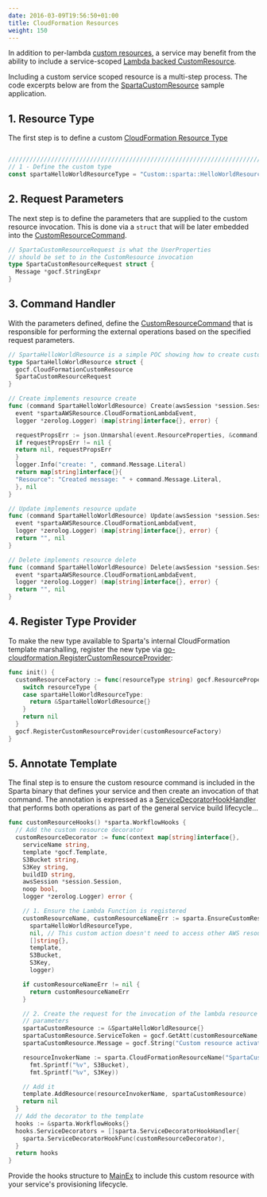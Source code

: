 ```yaml
---
date: 2016-03-09T19:56:50+01:00
title: CloudFormation Resources
weight: 150
---
```


In addition to per-lambda [custom resources](/reference/custom_resources/), a service may benefit from the ability to
include a service-scoped [Lambda backed CustomResource](https://docs.aws.amazon.com/AWSCloudFormation/latest/UserGuide/template-custom-resources-lambda.html).

Including a custom service scoped resource is a multi-step process. The code excerpts below are from the [SpartaCustomResource](https://github.com/mweagle/SpartaCustomResource) sample application.

## 1. Resource Type

The first step is to define a custom [CloudFormation Resource Type](https://docs.aws.amazon.com/AWSCloudFormation/latest/UserGuide/template-custom-resources.html)

```go

////////////////////////////////////////////////////////////////////////////////
// 1 - Define the custom type
const spartaHelloWorldResourceType = "Custom::sparta::HelloWorldResource"
```

## 2. Request Parameters

The next step is to define the parameters that are supplied to the custom resource
invocation. This is done via a `struct` that will be later embedded into the
[CustomResourceCommand](https://godoc.org/github.com/mweagle/Sparta/aws/cloudformation/resources#CustomResourceCommand).

```go
// SpartaCustomResourceRequest is what the UserProperties
// should be set to in the CustomResource invocation
type SpartaCustomResourceRequest struct {
  Message *gocf.StringExpr
}
```

## 3. Command Handler

With the parameters defined, define the
[CustomResourceCommand](https://godoc.org/github.com/mweagle/Sparta/aws/cloudformation/resources#CustomResourceCommand)
that is responsible for performing the external operations based on the specified request
parameters.

```go
// SpartaHelloWorldResource is a simple POC showing how to create custom resources
type SpartaHelloWorldResource struct {
  gocf.CloudFormationCustomResource
  SpartaCustomResourceRequest
}

// Create implements resource create
func (command SpartaHelloWorldResource) Create(awsSession *session.Session,
  event *spartaAWSResource.CloudFormationLambdaEvent,
  logger *zerolog.Logger) (map[string]interface{}, error) {

  requestPropsErr := json.Unmarshal(event.ResourceProperties, &command)
  if requestPropsErr != nil {
  return nil, requestPropsErr
  }
  logger.Info("create: ", command.Message.Literal)
  return map[string]interface{}{
  "Resource": "Created message: " + command.Message.Literal,
  }, nil
}

// Update implements resource update
func (command SpartaHelloWorldResource) Update(awsSession *session.Session,
  event *spartaAWSResource.CloudFormationLambdaEvent,
  logger *zerolog.Logger) (map[string]interface{}, error) {
  return "", nil
}

// Delete implements resource delete
func (command SpartaHelloWorldResource) Delete(awsSession *session.Session,
  event *spartaAWSResource.CloudFormationLambdaEvent,
  logger *zerolog.Logger) (map[string]interface{}, error) {
  return "", nil
}
```

## 4. Register Type Provider

To make the new type available to Sparta's internal CloudFormation template
marshalling, register the new type via [go-cloudformation.RegisterCustomResourceProvider](https://godoc.org/github.com/mweagle/go-cloudformation#RegisterCustomResourceProvider):

```go
func init() {
  customResourceFactory := func(resourceType string) gocf.ResourceProperties {
    switch resourceType {
    case spartaHelloWorldResourceType:
      return &SpartaHelloWorldResource{}
    }
    return nil
  }
  gocf.RegisterCustomResourceProvider(customResourceFactory)
}
```

## 5. Annotate Template

The final step is to ensure the custom resource command is included in the Sparta
binary that defines your service and then create an invocation of that command. The
annotation is expressed as a [ServiceDecoratorHookHandler](https://godoc.org/github.com/mweagle/Sparta#ServiceDecoratorHookHandler)
that performs both operations as part of the general service build
lifecycle...

```go
func customResourceHooks() *sparta.WorkflowHooks {
  // Add the custom resource decorator
  customResourceDecorator := func(context map[string]interface{},
    serviceName string,
    template *gocf.Template,
    S3Bucket string,
    S3Key string,
    buildID string,
    awsSession *session.Session,
    noop bool,
    logger *zerolog.Logger) error {

    // 1. Ensure the Lambda Function is registered
    customResourceName, customResourceNameErr := sparta.EnsureCustomResourceHandler(serviceName,
      spartaHelloWorldResourceType,
      nil, // This custom action doesn't need to access other AWS resources
      []string{},
      template,
      S3Bucket,
      S3Key,
      logger)

    if customResourceNameErr != nil {
      return customResourceNameErr
    }

    // 2. Create the request for the invocation of the lambda resource with
    // parameters
    spartaCustomResource := &SpartaHelloWorldResource{}
    spartaCustomResource.ServiceToken = gocf.GetAtt(customResourceName, "Arn")
    spartaCustomResource.Message = gocf.String("Custom resource activated!")

    resourceInvokerName := sparta.CloudFormationResourceName("SpartaCustomResource",
      fmt.Sprintf("%v", S3Bucket),
      fmt.Sprintf("%v", S3Key))

    // Add it
    template.AddResource(resourceInvokerName, spartaCustomResource)
    return nil
  }
  // Add the decorator to the template
  hooks := &sparta.WorkflowHooks{}
  hooks.ServiceDecorators = []sparta.ServiceDecoratorHookHandler{
    sparta.ServiceDecoratorHookFunc(customResourceDecorator),
  }
  return hooks
}
```

Provide the hooks structure to [MainEx](https://godoc.org/github.com/mweagle/Sparta#MainEx) to
include this custom resource with your service's provisioning lifecycle.
